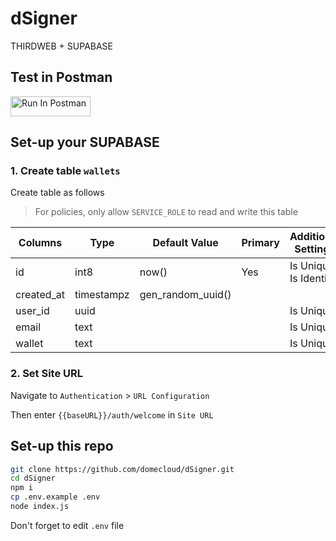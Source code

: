 # dSigner

THIRDWEB + SUPABASE

## Test in Postman

[<img src="https://run.pstmn.io/button.svg" alt="Run In Postman" style="width: 128px; height: 32px;">](https://god.gw.postman.com/run-collection/5476508-270a4f46-0305-4868-b58c-576db17d46c6?action=collection%2Ffork&source=rip_markdown&collection-url=entityId%3D5476508-270a4f46-0305-4868-b58c-576db17d46c6%26entityType%3Dcollection%26workspaceId%3Dbad8e770-94de-4c28-9dbc-9ef030d123b4)


## Set-up your SUPABASE

### 1. Create table `wallets`

Create table as follows
> For policies, only allow `SERVICE_ROLE` to read and write this table

| Columns    | Type       | Default Value     | Primary | Additional Settings    |
|------------|------------|-------------------|---------|------------------------|
| id         | int8       | now()             | Yes     | Is Unique, Is Identity |
| created_at | timestampz | gen_random_uuid() |         |                        |
| user_id    | uuid       |                   |         | Is Unique              |
| email      | text       |                   |         | Is Unique              |
| wallet     | text       |                   |         | Is Unique              |


### 2. Set Site URL

Navigate to `Authentication` > `URL Configuration`

Then enter `{{baseURL}}/auth/welcome` in `Site URL`


## Set-up this repo

```bash
git clone https://github.com/domecloud/dSigner.git
cd dSigner
npm i
cp .env.example .env
node index.js
```
Don't forget to edit `.env` file
